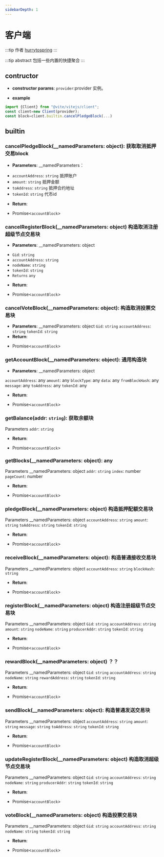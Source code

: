 ```yaml
---
sidebarDepth: 1
---
```

# 客户端

:::tip 作者
[hurrytospring](https://github.com/hurrytospring)
:::

:::tip abstract
包括一些内置的快捷聚合
:::

## contructor
- **constructor params**: 
`provider`:provider 实例。

- **example**
```javascript
import {Client} from "@vite/vitejs/client";
const client=new Client(provider);
const block=client.builtin.cancelPledgeBlock(...)
```
## builtin
### cancelPledgeBlock(__namedParameters: object): 获取取消抵押交易block
- **Parameters**:
 __namedParameters：
* `accountAddress`: `string`  抵押账户
* `amount`: `string` 抵押金额
* `toAddress`: `string` 抵押合约地址
* `tokenId`: `string` 代币id

- **Return**:
* Promise<`accountBlock`>



### cancelRegisterBlock(__namedParameters: object) 构造取消注册超级节点交易块
- **Parameters**:
__namedParameters: object
* `Gid`: `string`
* `accountAddress`: `string`
* `nodeName`: `string`
* `tokenId`: `string`
* `Returns` `any`

- **Return**:
* Promise<`accountBlock`>

### cancelVoteBlock(__namedParameters: object): 构造取消投票交易块
- **Parameters**:
__namedParameters: object
`Gid`: `string`
`accountAddress`: `string`
`tokenId`: `string`
- **Return**:
* Promise<`accountBlock`>


### getAccountBlock(__namedParameters: object): 通用构造块

- **Parameters**:
__namedParameters: object

`accountAddress`: any
`amount`: any
`blockType`: any
`data`: any
`fromBlockHash`: any
`message`: any
`toAddress`: any
`tokenId`: any
- **Return**:
* Promise<`accountBlock`>



### getBalance(addr: `string`): 获取余额块
Parameters
`addr`: `string`
- **Return**:
* Promise<`accountBlock`>



### getBlocks(__namedParameters: object): any
Parameters
__namedParameters: object
`addr`: `string`
`index`: number
`pageCount`: number
- **Return**:
* Promise<`accountBlock`>



### pledgeBlock(__namedParameters: object) 构造抵押配额交易块
Parameters
__namedParameters: object
`accountAddress`: `string`
`amount`: `string`
`toAddress`: `string`
`tokenId`: `string`
- **Return**:
* Promise<`accountBlock`>



### receiveBlock(__namedParameters: object): 构造普通接收交易块
Parameters
__namedParameters: object
`accountAddress`: `string`
`blockHash`: `string`
- **Return**:
* Promise<`accountBlock`>



### registerBlock(__namedParameters: object) 构造注册超级节点交易块
Parameters
__namedParameters: object
`Gid`: `string`
`accountAddress`: `string`
`amount`: `string`
`nodeName`: `string`
`producerAddr`: `string`
`tokenId`: `string`
- **Return**:
* Promise<`accountBlock`>



### rewardBlock(__namedParameters: object)  ？？
Parameters
__namedParameters: object
`Gid`: `string`
`accountAddress`: `string`
`nodeName`: `string`
`rewardAddress`: `string`
`tokenId`: `string`
- **Return**:
* Promise<`accountBlock`>



### sendBlock(__namedParameters: object): 构造普通发送交易块
Parameters
__namedParameters: object
`accountAddress`: `string`
`amount`: `string`
`message`: `string`
`toAddress`: `string`
`tokenId`: `string`
- **Return**:
* Promise<`accountBlock`>



### updateRegisterBlock(__namedParameters: object) 构造取消超级节点交易块
Parameters
__namedParameters: object
`Gid`: `string`
`accountAddress`: `string`
`nodeName`: `string`
`producerAddr`: `string`
`tokenId`: `string`
- **Return**:
* Promise<`accountBlock`>



### voteBlock(__namedParameters: object) 构造投票交易块
Parameters
__namedParameters: object
`Gid`: `string`
`accountAddress`: `string`
`nodeName`: `string`
`tokenId`: `string`
- **Return**:
* Promise<`accountBlock`>
